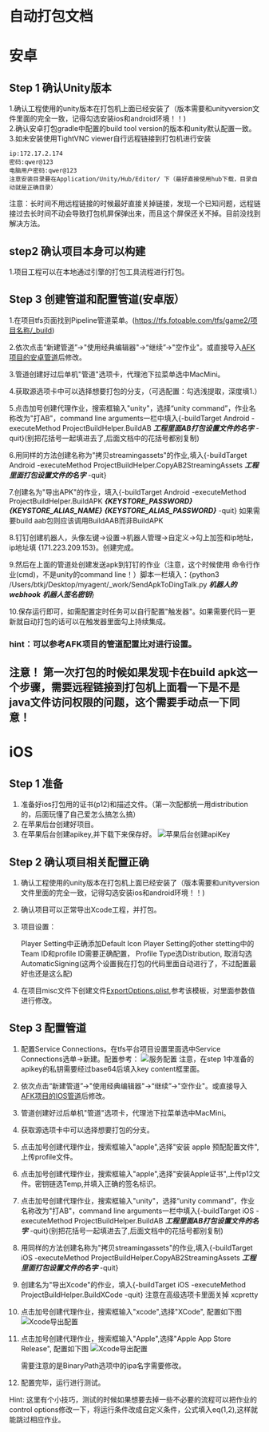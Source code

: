 # 自动打包文档

# 安卓

## Step 1 确认Unity版本 
1.确认工程使用的unity版本在打包机上面已经安装了（版本需要和unityversion文件里面的完全一致，记得勾选安装ios和android环境！！)  
2.确认安卓打包gradle中配置的build tool version的版本和unity默认配置一致。  
3.如未安装使用TightVNC viewer自行远程链接到打包机进行安装  
    
    ip:172.17.2.174  
    密码:qwer@123  
    电脑用户密码:qwer@123  
    注意安装目录要在Application/Unity/Hub/Editor/ 下（最好直接使用hub下载，目录自动就是正确目录）
    
注意：长时间不用远程链接的时候最好直接关掉链接，发现一个已知问题，远程链接过去长时间不动会导致打包机屏保弹出来，而且这个屏保还关不掉。目前没找到解决方法。

## step2 确认项目本身可以构建
1.项目工程可以在本地通过引擎的打包工具流程进行打包。

## Step 3 创建管道和配置管道(安卓版）
1.在项目tfs页面找到Pipeline管道菜单。(https://tfs.fotoable.com/tfs/game2/项目名称/_build)

2.依次点击“新建管道”->"使用经典编辑器"->“继续”->"空作业"。或直接导入[AFK项目的安卓管道](./安卓管道设置模板.json)后修改。
	
3.管道创建好过后单机"管道"选项卡，代理池下拉菜单选中MacMini。
	
4.获取源选项卡中可以选择想要打包的分支，（可选配置：勾选浅提取，深度填1.）
	
5.点击加号创建代理作业，搜索框输入"unity"，选择“unity command”，作业名称改为"打AB"，command line arguments一栏中填入{-buildTarget Android -executeMethod ProjectBuildHelper.BuildAB ***工程里面AB打包设置文件的名字*** -quit}(别把花括号一起填进去了,后面文档中的花括号都别复制)
	
6.用同样的方法创建名称为"拷贝streamingassets"的作业,填入{-buildTarget Android -executeMethod ProjectBuildHelper.CopyAB2StreamingAssets ***工程里面打包设置文件的名字*** -quit}
	
7.创建名为"导出APK"的作业，填入{-buildTarget Android -executeMethod ProjectBuildHelper.BuildAPK ***{KEYSTORE_PASSWORD}***  ***{KEYSTORE_ALIAS_NAME}*** ***{KEYSTORE_ALIAS_PASSWORD}*** -quit} 如果需要build aab包则应该调用BuildAAB而非BuildAPK
	
8.钉钉创建机器人，头像左键->设置->机器人管理->自定义->勾上加签和ip地址，ip地址填
	{171.223.209.153}。创建完成。
	
9.然后在上面的管道处创建发送apk到钉钉的作业（注意，这个时候使用 命令行作业(cmd)，不是unity的command line！）脚本一栏填入：{python3 /Users/btkj/Desktop/myagent/_work/SendApkToDingTalk.py ***机器人的webhook*** ***机器人签名密钥***}
	
10.保存运行即可，如需配置定时任务可以自行配置"触发器"。如果需要代码一更新就自动打包的话可以在触发器里面勾上持续集成。
### hint：可以参考AFK项目的管道配置比对进行设置。
## 注意！ 第一次打包的时候如果发现卡在build apk这一个步骤，需要远程链接到打包机上面看一下是不是java文件访问权限的问题，这个需要手动点一下同意！

# iOS
## Step 1 准备
1. 准备好ios打包用的证书(p12)和描述文件。（第一次配都统一用distribution的，后面玩懂了自己爱怎么搞怎么搞）
2. 在苹果后台创建好项目。
3. 在苹果后台创建apikey,并下载下来保存好。
    ![苹果后台创建apiKey](appstore_connect_apikey.png)
## Step 2 确认项目相关配置正确
1. 确认工程使用的unity版本在打包机上面已经安装了（版本需要和unityversion文件里面的完全一致，记得勾选安装ios和android环境！！)  
2. 确认项目可以正常导出Xcode工程，并打包。  
3. 项目设置：

    Player Setting中正确添加Default Icon
    Player Setting的other stetting中的Team ID和profile ID需要正确配置，
    Profile Type选Distribution, 取消勾选AutomaticSigning(这两个设置我在打包的代码里面自动进行了，不过配置最好也还是这么配)
4. 在项目misc文件下创建文件[ExportOptions.plist](ExportOptions.plist),参考该模板，对里面参数值进行修改。
## Step 3 配置管道
1. 配置Service Connections。在tfs平台项目设置里面选中Service Connections选单->新建。配置参考：
        ![服务配置](tfs_service_connection.png)
    注意，在step 1中准备的apikey的私钥需要经过base64后填入key content框里面。
2. 依次点击“新建管道”->"使用经典编辑器"->“继续”->"空作业"。或直接导入[AFK项目的IOS管道](Ios管道设置模板.json)后修改。
3. 管道创建好过后单机"管道"选项卡，代理池下拉菜单选中MacMini。
4. 获取源选项卡中可以选择想要打包的分支。
5. 点击加号创建代理作业，搜索框输入"apple",选择"安装 apple 预配配置文件",上传profile文件。
6. 点击加号创建代理作业，搜索框输入"apple",选择"安装Apple证书",上传p12文件。密钥链选Temp,并填入正确的签名标识。
7. 点击加号创建代理作业，搜索框输入"unity"，选择“unity command”，作业名称改为"打AB"，command line arguments一栏中填入{-buildTarget iOS -executeMethod ProjectBuildHelper.BuildAB ***工程里面AB打包设置文件的名字*** -quit}(别把花括号一起填进去了,后面文档中的花括号都别复制)
8. 用同样的方法创建名称为"拷贝streamingassets"的作业,填入{-buildTarget iOS -executeMethod ProjectBuildHelper.CopyAB2StreamingAssets ***工程里面打包设置文件的名字*** -quit}
9. 创建名为"导出Xcode"的作业，填入{-buildTarget iOS -executeMethod ProjectBuildHelper.BuildXCode -quit} 注意在高级选项卡里面关掉 xcpretty
10. 点击加号创建代理作业，搜索框输入"xcode",选择"XCode", 配置如下图
     ![Xcode导出配置](tfs_channel_ios_build.png)
11. 点击加号创建代理作业，搜索框输入"Apple",选择"Apple App Store Release", 配置如下图
    ![Xcode导出配置](tfs_test_flight.png)
    
    需要注意的是BinaryPath选项中的ipa名字需要修改。
12. 配置完毕，运行进行测试。

Hint: 这里有个小技巧，测试的时候如果想要去掉一些不必要的流程可以把作业的control options修改一下，将运行条件改成自定义条件，公式填入eq(1,2),这样就能跳过相应作业。